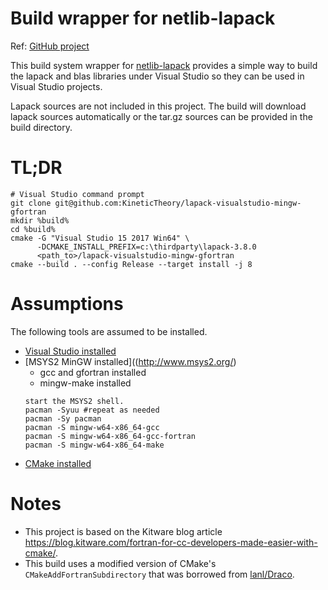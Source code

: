 # Build wrapper for netlib-lapack

Ref: [GitHub project](https://github.com:KineticTheory/lapack-visualstudio-mingw-gfortran)

This build system wrapper for [netlib-lapack](https://github.com/lapack/Reference-lapack)
provides a simple way to build the lapack and blas libraries under Visual Studio 
so they can be used in Visual Studio projects.

Lapack sources are not included in this project.  The build will download 
lapack sources automatically or the tar.gz sources can be provided in the build 
directory.

# TL;DR

```
# Visual Studio command prompt
git clone git@github.com:KineticTheory/lapack-visualstudio-mingw-gfortran
mkdir %build%
cd %build%
cmake -G "Visual Studio 15 2017 Win64" \
      -DCMAKE_INSTALL_PREFIX=c:\thirdparty\lapack-3.8.0
      <path_to>/lapack-visualstudio-mingw-gfortran
cmake --build . --config Release --target install -j 8
```

# Assumptions

The following tools are assumed to be installed.

* [Visual Studio installed](https://visualstudio.microsoft.com/vs/community/)
* [MSYS2 MinGW installed]((http://www.msys2.org/)
  * gcc and gfortran installed
  * mingw-make installed
  ```
  start the MSYS2 shell.
  pacman -Syuu #repeat as needed
  pacman -Sy pacman
  pacman -S mingw-w64-x86_64-gcc
  pacman -S mingw-w64-x86_64-gcc-fortran   
  pacman -S mingw-w64-x86_64-make
  ```
* [CMake installed](https://cmake.org/download/)

# Notes

* This project is based on the Kitware blog article 
  https://blog.kitware.com/fortran-for-cc-developers-made-easier-with-cmake/.
* This build uses a modified version of CMake's `CMakeAddFortranSubdirectory`
  that was borrowed from [lanl/Draco](https://github.com/lanl/Draco).
  